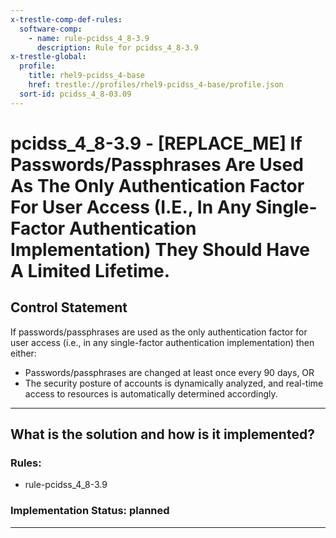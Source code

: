 ```yaml
---
x-trestle-comp-def-rules:
  software-comp:
    - name: rule-pcidss_4_8-3.9
      description: Rule for pcidss_4_8-3.9
x-trestle-global:
  profile:
    title: rhel9-pcidss_4-base
    href: trestle://profiles/rhel9-pcidss_4-base/profile.json
  sort-id: pcidss_4_8-03.09
---
```


# pcidss_4_8-3.9 - \[REPLACE_ME\] If Passwords/Passphrases Are Used As The Only Authentication Factor For User Access (I.E., In Any Single-Factor Authentication Implementation) They Should Have A Limited Lifetime.

## Control Statement

If passwords/passphrases are used as the only authentication factor for user access (i.e.,
in any single-factor authentication implementation) then either:
- Passwords/passphrases are changed at least once every 90 days,
OR
- The security posture of accounts is dynamically analyzed, and real-time access to
resources is automatically determined accordingly.

______________________________________________________________________

## What is the solution and how is it implemented?

<!-- For implementation status enter one of: implemented, partial, planned, alternative, not-applicable -->

<!-- Note that the list of rules under ### Rules: is read-only and changes will not be captured after assembly to JSON -->

<!-- Add control implementation description here for control: pcidss_4_8-3.9 -->

### Rules:

  - rule-pcidss_4_8-3.9

### Implementation Status: planned

______________________________________________________________________

